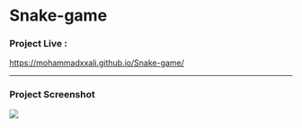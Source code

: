 # Snake-game

### Project Live :
https://mohammadxxali.github.io/Snake-game/

------

### Project Screenshot
![](https://github.com/mohammadxxali/Snake-game/blob/main/Screenshot.png)

